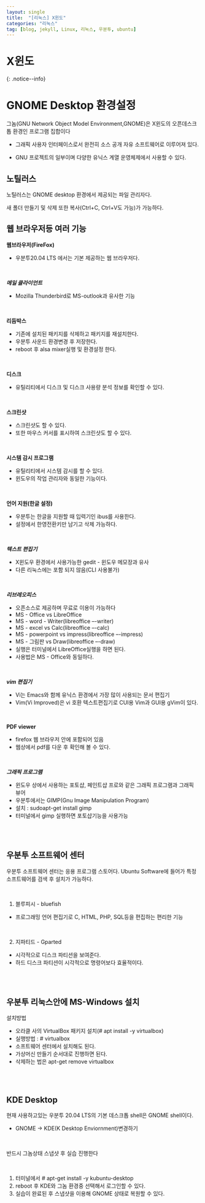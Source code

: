 ```yaml
---
layout: single
title:  "[리눅스] X윈도"
categories: "리눅스"
tag: [blog, jekyll, Linux, 리눅스, 우분투, ubuntu]
---
```

# X윈도
{: .notice--info}

# GNOME Desktop 환경설정

그놈(GNU Network Object Model Environment,GNOME)은 X윈도의 오픈데스크톱 환경인 프로그램 집합이다

- 그래픽 사용자 인터페이스로서 완전히 소스 공개 자유 소프트웨어로 이루어져 있다.

- GNU 프로젝트의 일부이며 다양한 유닉스 계열 운영체제에서 사용할 수 있다.

## 노틸러스

노틸러스는 GNOME desktop 환경에서 제공되는 파일 관리자다.

새 폴더 만들기 및 삭제 또한 복사(Ctrl+C, Ctrl+V도 가능)가 가능하다.

## 웹 브라우저등 여러 기능

**웹브라우저(FireFox)**
- 우분투20.04 LTS 에서는 기본 제공하는 웹 브라우저다.

<br>

***메일 클라이언트***
- Mozilla Thunderbird로 MS-outlook과 유사한 기능

<br>

**리듬박스**
- 기존에 설치된 패키지를 삭제하고 패키지를 재설치한다.
- 우분투 사운드 환경변경 후 저장한다.
- reboot 후 alsa mixer실행 및 환경설정 한다.

<br>

**디스크**
- 유틸리티에서 디스크 및 디스크 사용량 분석 정보를 확인할 수 있다.

<br>

**스크린샷**
- 스크린샷도 할 수 있다.
- 또한 마우스 커서를 표시하여 스크린샷도 할 수 있다.

<br>

**시스템 감시 프로그램**
- 유틸리티에서 시스템 감시를 할 수 있다.
- 윈도우의 작업 관리자와 동일한 기능이다.

<br>

**언어 지원(한글 설정)**
- 우분투는 한글을 지원할 때 입력기인 ibus를 사용한다.
- 설정에서 한영전환키만 남기고 삭제 가능하다.

<br>

***텍스트 편집기***
- X윈도우 환경에서 사용가능한 gedit - 윈도우 메모장과 유사
- 다른 리눅스에는 포함 되지 않음(CLI 사용불가)

<br>

***리브레오피스***
- 오픈소스로 제공하며 무료로 이용이 가능하다
- MS - Office vs LibreOffice
- MS - word - Writer(libreoffice –-writer)
- MS - excel vs Calc(libreoffice –-calc)
- MS - powerpoint vs impress(libreoffice –-impress)
- MS - 그림판 vs Draw(libreoffice –-draw)
- 실행은 터미널에서 LibreOffice실행을 하면 된다.
- 사용법은 MS - Office와 동일하다.

<br>

***vim 편집기***
- Vi는 Emacs와 함께 유닉스 환경에서 가장 많이 사용되는 문서 편집기
- Vim(Vi Improved)은 vi 호환 텍스트편집기로 CUI용 Vim과 GUI용 gVim이 있다.

<br>

**PDF viewer**
- firefox 웹 브라우저 안에 포함되어 있음
- 웹상에서 pdf를 다운 후 확인해 볼 수 있다.

<br>

***그래픽 프로그램***
- 윈도우 상에서 사용하는 포토샵, 페인트샵 프로와 같은 그래픽 프로그램과 그래픽 뷰어
- 우분투에서는 GIMP(Gnu Image Manipulation Program)
- 설치 : sudoapt-get install gimp
- 터미널에서 gimp 실행하면 포토샵기능을 사용가능

<br><br>

## 우분투 소프트웨어 센터

우분투 소프트웨어 센터는 응용 프로그램 스토어다. Ubuntu Software에 들어가 특정 소프트웨어를 검색 후 설치가 가능하다.

<br>

1. 블루피시 - bluefish
- 프로그래밍 언어 편집기로 C, HTML, PHP, SQL등을 편집하는 편리한 기능

<br>

2. 지파티드 - Gparted
- 시각적으로 디스크 파티션을 보여준다.
- 하드 디스크 파티션이 시각적으로 명령어보다 효율적이다.

<br><br>

## 우분투 리눅스안에 MS-Windows 설치

설치방법

- 오라클 사의 VirtualBox 패키지 설치(# apt install -y virtualbox)
- 실행방법 : # virtualbox
- 소프트웨어 센터에서 설치해도 된다.
- 가상머신 만들기 순서대로 진행하면 된다.
- 삭제하는 법은 apt-get remove virtualbox

<br><br>

## KDE Desktop

현재 사용하고있는 우분투 20.04 LTS의 기본 데스크톱 shell은 GNOME shell이다.
- GNOME -> KDE(K Desktop Enviornment)변경하기

<br>

반드시 그놈상태 스냅샷 후 실습 진행한다

<br>

1. 터미널에서 # apt-get install -y kubuntu-desktop
2. reboot 후 KDE와 그놈 환경중 선택해서 로그인할 수 있다.
3. 실습이 완료된 후 스냅샷을 이용해 GNOME 상태로 복원할 수 있다.


